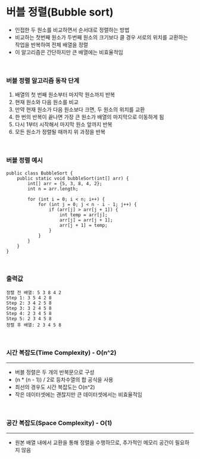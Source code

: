 # 버블 정렬(Bubble sort)

- 인접한 두 원소를 비교하면서 순서대로 정렬하는 방법
- 비교하는 첫번째 원소가 두번째 원소의 크기보다 클 경우 서로의 위치를 교환하는 작업을 반복하여 전체 배열을 정렬
- 이 알고리즘은 간단하지만 큰 배열에는 비효율적임

<br>

### 버블 정렬 알고리즘 동작 단계
1. 배열의 첫 번째 원소부터 마지막 원소까지 반복
2. 현재 원소와 다음 원소를 비교
3. 만약 현재 원소가 다음 원소보다 크면, 두 원소의 위치를 교환
4. 한 번의 반복이 끝나면 가장 큰 원소가 배열의 마지막으로 이동하게 됨
5. 다시 1부터 시작해서 마지막 원소 앞까지 반복
6. 모든 원소가 정렬될 때까지 위 과정을 반복

<br>

### 버블 정렬 예시

```
public class BubbleSort {
    public static void bubbleSort(int[] arr) {
        int[] arr = {5, 3, 8, 4, 2};
        int n = arr.length;
        
        for (int i = 0; i < n; i++) {
            for (int j = 0; j < n - i - 1; j++) {
                if (arr[j] > arr[j + 1]) {
                    int temp = arr[j];
                    arr[j] = arr[j + 1];
                    arr[j + 1] = temp;
                }
            }
        }
    }
}
```

<br>

### 출력값

```
정렬 전 배열: 5 3 8 4 2 
Step 1: 3 5 4 2 8 
Step 2: 3 4 2 5 8 
Step 3: 3 2 4 5 8 
Step 4: 2 3 4 5 8 
Step 5: 2 3 4 5 8 
정렬 후 배열: 2 3 4 5 8 
```

<br>

### 시간 복잡도(Time Complexity) - O(n^2)
<hr>

- 버블 정렬은 두 개의 반복문으로 구성
- (n * (n - 1)) / 2로 등차수열의 합 공식을 사용 
- 최선의 경우도 시간 복잡도는 O(n^2)
- 작은 데이터셋에는 괜찮지만 큰 데이터셋에서는 비효율적임

<br>

### 공간 복잡도(Space Complexity) - O(1)
<hr>

- 원본 배열 내에서 교환을 통해 정렬을 수행하므로, 추가적인 메모리 공간이 필요하지 않음
